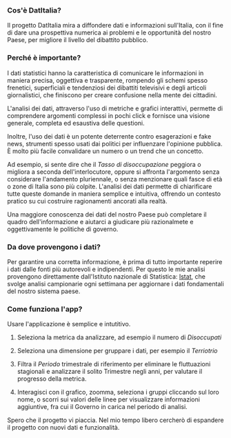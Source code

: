 
### Cos'è DatItalia?

Il progetto DatItalia mira a diffondere dati e informazioni sull'Italia, con il fine di dare una prospettiva numerica ai problemi e le opportunità del nostro Paese, per migliore il livello del dibattito pubblico.

### Perché è importante?

I dati statistici hanno la caratteristica di comunicare le informazioni in maniera precisa, oggettiva e trasparente, rompendo gli schemi spesso frenetici, superficiali e tendenziosi dei dibattiti televisivi e degli articoli giornalistici, che finiscono per creare confusione nella mente dei cittadini.

L'analisi dei dati, attraverso l'uso di metriche e grafici interattivi, permette di comprendere argomenti complessi in pochi click e fornisce una visione generale, completa ed esaustiva delle questioni. 

Inoltre, l'uso dei dati è un potente deterrente contro esagerazioni e fake news, strumenti spesso usati dai politici per influenzare l'opinione pubblica. È molto più facile convalidare un numero o un trend che un concetto. 

Ad esempio, si sente dire che il _Tasso di disoccupazione_ peggiora o migliora a seconda dell'interlocutore, oppure si affronta l'argomento senza considerare l'andamento pluriennale, o senza menzionare quali fasce di età o zone di Italia sono più colpite.
L'analisi dei dati permette di chiarificare tutte queste domande in maniera semplice e intuitiva, offrendo un contesto pratico su cui costruire ragionamenti ancorati alla realtà.

Una maggiore conoscenza dei dati del nostro Paese può completare il quadro dell'informazione e aiutarci a giudicare più razionalmete e oggettivamente le politiche di governo. 

### Da dove provengono i dati?

Per garantire una corretta informazione, è prima di tutto importante reperire i dati dalle fonti più autorevoli e indipendenti. Per questo le mie analisi provengono direttamente dall'Istituto nazionale di Statistica: [Istat](http://dati.istat.it/index.aspx?r=21719&lang=it&UserContext=SourceOECD#), che svolge analisi campionarie ogni settimana per aggiornare i dati fondamentali del nostro sistema paese.

### Come funziona l'app?

Usare l'applicazione è semplice e intutitivo. 

1. Seleziona la metrica da analizzare, ad esempio il numero di _Disoccupati_ 

2. Seleziona una dimensione per gruppare i dati, per esempio il _Terriotrio_ 

3. Filtra il _Periodo_ trimestrale di riferimento per eliminare le fluttuazioni stagionali e analizzare il solito Trimestre negli anni, per valutare il progresso della metrica.

4. Interagisci con il grafico, zoomma, seleziona i gruppi cliccando sul loro nome, o scorri sui valori delle linee per visualizzare informazioni aggiuntive, fra cui il Governo in carica nel periodo di analisi.

Spero che il progetto vi piaccia. Nel mio tempo libero cercherò di espandere il progetto con nuovi dati e funzionalità.
